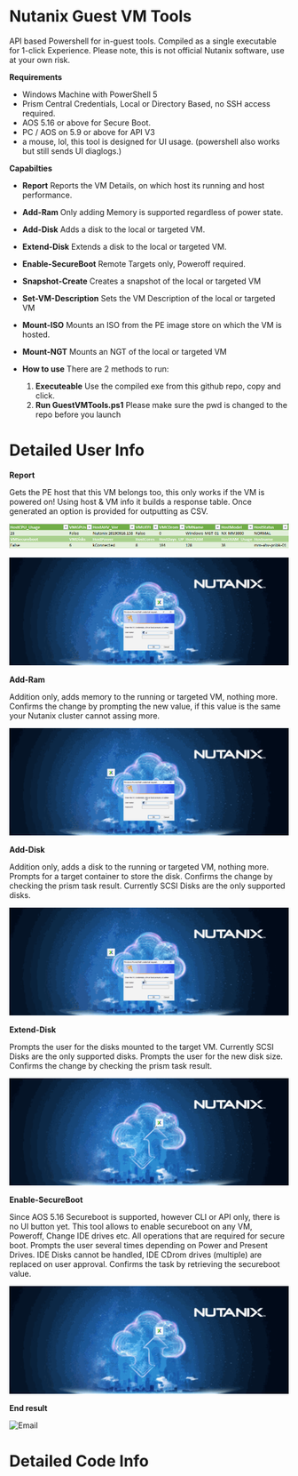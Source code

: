 # Nutanix Guest VM Tools
API based Powershell for in-guest tools.
Compiled as a single executable for 1-click Experience.
Please note, this is not official Nutanix software, use at your own risk.

**Requirements**
- Windows Machine with PowerShell 5
- Prism Central Credentials, Local or Directory Based, no SSH access required.
- AOS 5.16 or above for Secure Boot.
- PC / AOS on 5.9 or above for API V3
- a mouse, lol, this tool is designed for UI usage. (powershell also works but still sends UI diaglogs.)

**Capabilties**
- **Report** 
Reports the VM Details, on which host its running and host performance.
- **Add-Ram** Only adding Memory is supported regardless of power state.
- **Add-Disk** Adds a disk to the local or targeted VM.
- **Extend-Disk** Extends a disk to the local or targeted VM.
- **Enable-SecureBoot** Remote Targets only, Poweroff required.
- **Snapshot-Create** Creates a snapshot of the local or targeted VM
- **Set-VM-Description** Sets the VM Description of the local or targeted VM
- **Mount-ISO** Mounts an ISO from the PE image store on which the VM is hosted.
- **Mount-NGT** Mounts an NGT of the local or targeted VM

- **How to use** There are 2 methods to run:
	1. **Executeable** Use the compiled exe from this github repo, copy and click.
	2. **Run GuestVMTools.ps1** Please make sure the pwd is changed to the repo before you launch

# Detailed User Info #

**Report**

Gets the PE host that this VM belongs too, this only works if the VM is powered on! Using host & VM info it builds a response table.
Once generated an option is provided for outputting as CSV.

![Report Output](./Artifacts/ReportOut.bmp)

![VM Report](./Artifacts/GuestVMTools-Report.gif)

**Add-Ram**

Addition only, adds memory to the running or targeted VM, nothing more.
Confirms the change by prompting the new value, 
 if this value is the same your Nutanix cluster cannot assing more.

![Add Ram](./Artifacts/GuestVMTools-Add-Ram.gif)

**Add-Disk**

Addition only, adds a disk to the running or targeted VM, nothing more.
Prompts for a target container to store the disk.
Confirms the change by checking the prism task result.
Currently SCSI Disks are the only supported disks.

![Add Disk](./Artifacts/GuestVMTools-Add-Disk2.gif)

**Extend-Disk**

Prompts the user for the disks mounted to the target VM.
Currently SCSI Disks are the only supported disks.
Prompts the user for the new disk size.
Confirms the change by checking the prism task result.

![Extend Disk](./Artifacts/GuestVMTools-Extend-Disk.gif)

**Enable-SecureBoot**

Since AOS 5.16 Secureboot is supported, however CLI or API only, there is no UI button yet.
This tool allows to enable secureboot on any VM, Poweroff, Change IDE drives etc.
All operations that are required for secure boot.
Prompts the user several times depending on Power and Present Drives.
IDE Disks cannot be handled, IDE CDrom drives (multiple) are replaced on user approval.
Confirms the task by retrieving the secureboot value.

![Secure Boot](./Artifacts/GuestVMTools-SecBoot.gif)



**End result**

![Email](Email1.png)

# Detailed Code Info #